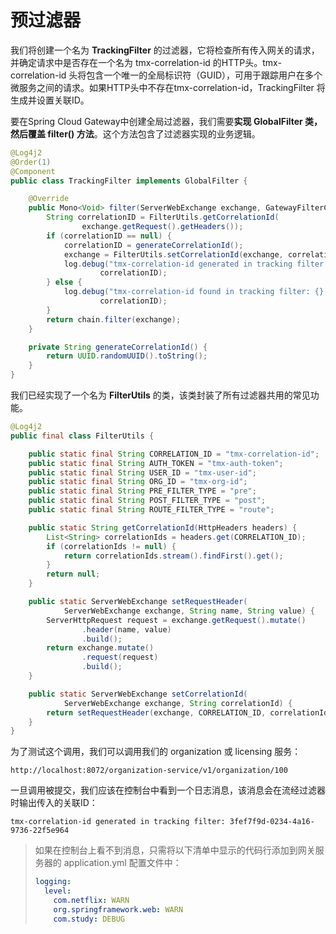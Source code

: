 # 预过滤器

我们将创建一个名为 **TrackingFilter** 的过滤器，它将检查所有传入网关的请求，并确定请求中是否存在一个名为 tmx-correlation-id 的HTTP头。tmx-correlation-id 头将包含一个唯一的全局标识符（GUID），可用于跟踪用户在多个微服务之间的请求。如果HTTP头中不存在tmx-correlation-id，TrackingFilter 将生成并设置关联ID。

要在Spring Cloud Gateway中创建全局过滤器，我们需要**实现 GlobalFilter 类，然后覆盖 filter() 方法**。这个方法包含了过滤器实现的业务逻辑。

```java
@Log4j2
@Order(1)
@Component
public class TrackingFilter implements GlobalFilter {

    @Override
    public Mono<Void> filter(ServerWebExchange exchange, GatewayFilterChain chain) {
        String correlationID = FilterUtils.getCorrelationId(
                exchange.getRequest().getHeaders());
        if (correlationID == null) {
            correlationID = generateCorrelationId();
            exchange = FilterUtils.setCorrelationId(exchange, correlationID);
            log.debug("tmx-correlation-id generated in tracking filter: {}.",
                    correlationID);
        } else {
            log.debug("tmx-correlation-id found in tracking filter: {}. ",
                    correlationID);
        }
        return chain.filter(exchange);
    }

    private String generateCorrelationId() {
        return UUID.randomUUID().toString();
    }
}
```

我们已经实现了一个名为 **FilterUtils** 的类，该类封装了所有过滤器共用的常见功能。

```java
@Log4j2
public final class FilterUtils {

    public static final String CORRELATION_ID = "tmx-correlation-id";
    public static final String AUTH_TOKEN = "tmx-auth-token";
    public static final String USER_ID = "tmx-user-id";
    public static final String ORG_ID = "tmx-org-id";
    public static final String PRE_FILTER_TYPE = "pre";
    public static final String POST_FILTER_TYPE = "post";
    public static final String ROUTE_FILTER_TYPE = "route";

    public static String getCorrelationId(HttpHeaders headers) {
        List<String> correlationIds = headers.get(CORRELATION_ID);
        if (correlationIds != null) {
            return correlationIds.stream().findFirst().get();
        }
        return null;
    }

    public static ServerWebExchange setRequestHeader(
            ServerWebExchange exchange, String name, String value) {
        ServerHttpRequest request = exchange.getRequest().mutate()
                .header(name, value)
                .build();
        return exchange.mutate()
                .request(request)
                .build();
    }

    public static ServerWebExchange setCorrelationId(
            ServerWebExchange exchange, String correlationId) {
        return setRequestHeader(exchange, CORRELATION_ID, correlationId);
    }
}
```

为了测试这个调用，我们可以调用我们的 organization 或 licensing 服务：

```log
http://localhost:8072/organization-service/v1/organization/100
```

一旦调用被提交，我们应该在控制台中看到一个日志消息，该消息会在流经过滤器时输出传入的关联ID：

```
tmx-correlation-id generated in tracking filter: 3fef7f9d-0234-4a16-9736-22f5e964
```

> 如果在控制台上看不到消息，只需将以下清单中显示的代码行添加到网关服务器的 application.yml 配置文件中：
>
> ```yaml
> logging:
>   level:
>     com.netflix: WARN
>     org.springframework.web: WARN
>     com.study: DEBUG
> ```
